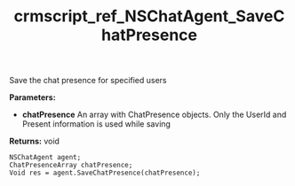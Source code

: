 ﻿---
title: crmscript_ref_NSChatAgent_SaveChatPresence
description: Void SaveChatPresence(ChatPresenceArray chatPresence)
intellisense: NSChatAgent.SaveChatPresence
keywords: NSChatAgent,SaveChatPresence
so.topic: reference
---

Save the chat presence for specified users

**Parameters:**
 - **chatPresence** An array with ChatPresence objects. Only the UserId and Present information is used while saving

**Returns:** void

```crmscript
NSChatAgent agent;
ChatPresenceArray chatPresence;
Void res = agent.SaveChatPresence(chatPresence);
```

